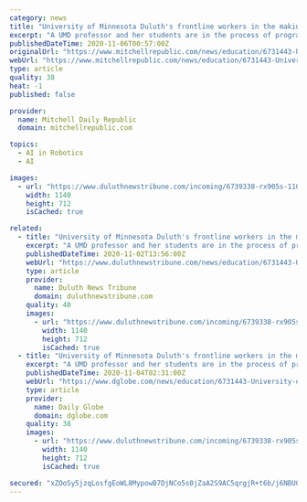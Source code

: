 ```yaml
---
category: news
title: "University of Minnesota Duluth's frontline workers in the making: robots"
excerpt: "A UMD professor and her students are in the process of programming \"COVID gossip bots\" to socialize with and monitor isolated residents of assisted living facilities."
publishedDateTime: 2020-11-06T00:57:00Z
originalUrl: "https://www.mitchellrepublic.com/news/education/6731443-University-of-Minnesota-Duluths-frontline-workers-in-the-making-robots"
webUrl: "https://www.mitchellrepublic.com/news/education/6731443-University-of-Minnesota-Duluths-frontline-workers-in-the-making-robots"
type: article
quality: 38
heat: -1
published: false

provider:
  name: Mitchell Daily Republic
  domain: mitchellrepublic.com

topics:
  - AI in Robotics
  - AI

images:
  - url: "https://www.duluthnewstribune.com/incoming/6739338-rx905s-110220.N.DNT.CovidBot-c01.JPG/alternates/BASE_LANDSCAPE/110220.N.DNT.CovidBot%20c01.JPG"
    width: 1140
    height: 712
    isCached: true

related:
  - title: "University of Minnesota Duluth's frontline workers in the making: robots"
    excerpt: "A UMD professor and her students are in the process of programing \"COVID gossip bots\" to socialize with and monitor isolated residents of assisted living facilities."
    publishedDateTime: 2020-11-02T13:56:00Z
    webUrl: "https://www.duluthnewstribune.com/news/education/6731443-University-of-Minnesota-Duluths-frontline-workers-in-the-making-robots"
    type: article
    provider:
      name: Duluth News Tribune
      domain: duluthnewstribune.com
    quality: 40
    images:
      - url: "https://www.duluthnewstribune.com/incoming/6739338-rx905s-110220.N.DNT.CovidBot-c01.JPG/alternates/BASE_LANDSCAPE/110220.N.DNT.CovidBot%20c01.JPG"
        width: 1140
        height: 712
        isCached: true
  - title: "University of Minnesota Duluth's frontline workers in the making: robots"
    excerpt: "A UMD professor and her students are in the process of programming \"COVID gossip bots\" to socialize with and monitor isolated residents of assisted living facilities."
    publishedDateTime: 2020-11-04T02:31:00Z
    webUrl: "https://www.dglobe.com/news/education/6731443-University-of-Minnesota-Duluths-frontline-workers-in-the-making-robots"
    type: article
    provider:
      name: Daily Globe
      domain: dglobe.com
    quality: 38
    images:
      - url: "https://www.duluthnewstribune.com/incoming/6739338-rx905s-110220.N.DNT.CovidBot-c01.JPG/alternates/BASE_LANDSCAPE/110220.N.DNT.CovidBot%20c01.JPG"
        width: 1140
        height: 712
        isCached: true

secured: "xZOoSy5jzqLosfgEoWL8MypowB7DjNCo5s0jZaA2S9AC5qrgjR+t6b/j6NBUQ8LS+mCju1HoUfoeaZbG0gsDeL0QCKfW9oK1oh3jAw/42jwc+7dmJlgqAigayqK1BQ+rC3VvKtxSMgBP7+UhLtDuqmPup5tU0zHZ3IFi0YILlgkuc83XsfaR6TJ0UfLz7O8s2a/DUfTXH6Xx2WDD+b46mKdVYA6R1MFSk8aGBo9WK7kxhoW9QiXpULp2UtkQFFluNa0QxlfFPoYQBeMf7jboE9bn2HR5vJzrBf1w0XRWC+ITvCmCWV4muxyP4jpYqS+7dK3BtCZK3kSTa02byoKrFz1s7r4LzfO9V22tweMqx/Q=;r5qFXhDk2tV4a6yWfuKz6Q=="
---
```


